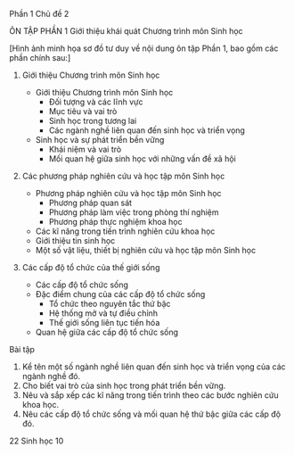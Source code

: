 Phần 1
Chủ đề 2

ÔN TẬP PHẦN 1
Giới thiệu khái quát Chương trình môn Sinh học

[Hình ảnh minh họa sơ đồ tư duy về nội dung ôn tập Phần 1, bao gồm các phần chính sau:]

1. Giới thiệu Chương trình môn Sinh học
   - Giới thiệu Chương trình môn Sinh học
     + Đối tượng và các lĩnh vực
     + Mục tiêu và vai trò
     + Sinh học trong tương lai
     + Các ngành nghề liên quan đến sinh học và triển vọng
   - Sinh học và sự phát triển bền vững
     + Khái niệm và vai trò
     + Mối quan hệ giữa sinh học với những vấn đề xã hội

2. Các phương pháp nghiên cứu và học tập môn Sinh học
   - Phương pháp nghiên cứu và học tập môn Sinh học
     + Phương pháp quan sát
     + Phương pháp làm việc trong phòng thí nghiệm
     + Phương pháp thực nghiệm khoa học
   - Các kĩ năng trong tiến trình nghiên cứu khoa học
   - Giới thiệu tin sinh học
   - Một số vật liệu, thiết bị nghiên cứu và học tập môn Sinh học

3. Các cấp độ tổ chức của thế giới sống
   - Các cấp độ tổ chức sống
   - Đặc điểm chung của các cấp độ tổ chức sống
     + Tổ chức theo nguyên tắc thứ bậc
     + Hệ thống mở và tự điều chỉnh
     + Thế giới sống liên tục tiến hóa
   - Quan hệ giữa các cấp độ tổ chức sống

Bài tập
1. Kể tên một số ngành nghề liên quan đến sinh học và triển vọng của các ngành nghề đó.
2. Cho biết vai trò của sinh học trong phát triển bền vững.
3. Nêu và sắp xếp các kĩ năng trong tiến trình theo các bước nghiên cứu khoa học.
4. Nêu các cấp độ tổ chức sống và mối quan hệ thứ bậc giữa các cấp độ đó.

22 Sinh học 10